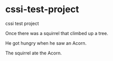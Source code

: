 # cssi-test-project
cssi test project


Once there was a squirrel that climbed up a tree.

He got hungry when he saw an Acorn.  

The squirrel ate the Acorn.
